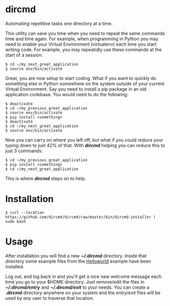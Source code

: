 # dircmd
Automating repetitive tasks one directory at a time.

This utility can save you time when you need to repeat the same commands time and time again. For example, when programming in Python you may need to enable your Virtual Environment (virtualenv) each time you start writing code. For example, you may repeatidly use these commands at the start of a session:

    $ cd ~/my_next_great_application
    $ source env/bin/activate

Great, you are now setup to start coding. What if you want to quickly do something else in Python somewhere on the system outside of your current Virtual Environment. Say you need to install a pip package in an old application codebase. You would need to do the following:

    $ deactivate
    $ cd ~/my_previous_great_application
    $ source env/bin/activate
    $ pip install <something>
    $ deactivate
    $ cd ~/my_next_great_application
    $ source env/bin/activate

Now you can carry on where you left off, but what if you could reduce your typing down to just 42% of that. With _**dircmd**_ helping you can reduce this to just 3 commands:

    $ cd ~/my_previous_great_application
    $ pip install <something>
    $ cd ~/my_next_great_application

This is where _**dircmd**_ steps on to help.

# Installation

    $ curl --location https://github.com/dircmd/dircmd/raw/master/bin/dircmd-installer | sudo bash

# Usage

After installation you will find a new _**~/.dircmd**_ directory. Inside that directory some example files from the [Helloworld](https://github.com/dircmd/dircmd/tree/master/examples/helloworld) example have been installed.

Log out, and log back in and you'll get a nice new welcome message each time you go to your $HOME directory. Just remove/edit the files in _**~/.dircmd/entry**_ and _**~/.dircmd/exit**_ to your needs. You can create a _**.dircmd**_ directory anywhere on your system and the _entry/exit_ files will be used by _any_ user to traverse that location.

